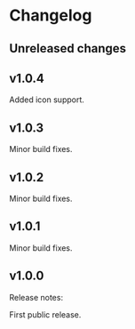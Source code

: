 # Changelog

## Unreleased changes

## v1.0.4

Added icon support.

## v1.0.3

Minor build fixes.

## v1.0.2

Minor build fixes.

## v1.0.1

Minor build fixes.

## v1.0.0

Release notes:

First public release.